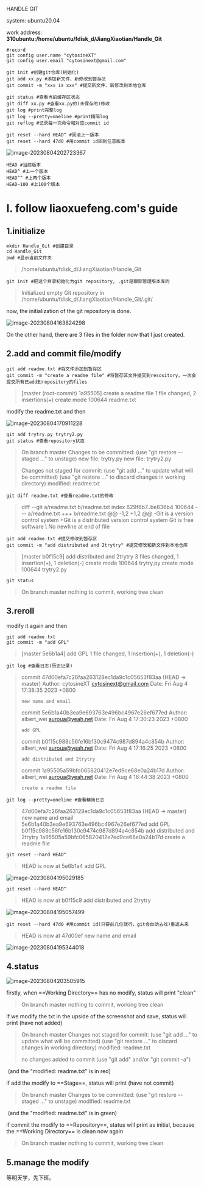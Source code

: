 HANDLE GIT

system: ubuntu20.04

work address: **310ubuntu:/home/ubuntu/fdisk_d/JiangXiaotian/Handle_Git**

```shell
#record
git config user.name "cytosineXT"
git config user.email "cytosinext@gmail.com"

git init #创建git仓库(初始化)
git add xx.py #添加新文件、新修改到暂存区
git commit -m "xxx is xxx" #提交新文件、新修改到本地仓库

git status #查看当前缓存区状态
git diff xx.py #查看xx.py的(未保存的)修改
git log #print完整log
git log --pretty=oneline #print精简log
git reflog #记录每一次命令和对应commit id

git reset --hard HEAD^ #回滚上一版本
git reset --hard 47d0 #用commit id回到任意版本
```

![image-20230804202723367](https://raw.githubusercontent.com/cytosineXT/PicGoimgbed/main/images/image-20230804202723367.png)

```shell
HEAD #当前版本
HEAD^ #上一个版本
HEAD^^ #上两个版本
HEAD~100 #上100个版本
```

# I. follow liaoxuefeng.com's guide

## 1.initialize

```shell
mkdir Handle_Git #创建目录
cd Handle_Git
pwd #显示当前文件夹
```

> /home/ubuntu/fdisk_d/JiangXiaotian/Handle_Git

```shell
git init #把这个目录初始化为git repository, .git是跟踪管理版本库的
```

> Initialized empty Git repository in /home/ubuntu/fdisk_d/JiangXiaotian/Handle_Git/.git/

now, the initialization of the git repository is done.

![image-20230804163824298](C:\Users\cytosineXT_LLab\AppData\Roaming\Typora\typora-user-images\image-20230804163824298.png)

On the other hand, there are 3 files in the folder now that I just created.

## 2.add and commit file/modify

```shell
git add readme.txt #将文件添加到暂存区
git commit -m "create a readme file" #将暂存区文件提交到resository，一次会提交所有已add到repository的files
```

> [master (root-commit) 1a95505] create a readme file
>  1 file changed, 2 insertions(+)
>  create mode 100644 readme.txt

modify the readme.txt and then

![image-20230804170911228](https://raw.githubusercontent.com/cytosineXT/PicGoimgbed/main/images/image-20230804170911228.png)

```shell
git add trytry.py trytry2.py
git status #查看repository状态
```

> On branch master
> Changes to be committed:
>   (use "git restore --staged <file>..." to unstage)
>         new file:   trytry.py
>         new file:   trytry2.py
>
> Changes not staged for commit:
>   (use "git add <file>..." to update what will be committed)
>   (use "git restore <file>..." to discard changes in working directory)
>         modified:   readme.txt

```shell
git diff readme.txt #查看readme.txt的修改
```

> diff --git a/readme.txt b/readme.txt
> index 629f6b7..be836b4 100644
> --- a/readme.txt
> +++ b/readme.txt
> @@ -1,2 +1,2 @@
> -Git is a version control system
> +Git is a distributed version control system
>  Git is free software
> \ No newline at end of file

```shell
git add readme.txt #提交修改到暂存区
git commit -m "add distributed and 2trytry" #提交修改和新文件到本地仓库
```

> [master b0f15c9] add distributed and 2trytry
>  3 files changed, 1 insertion(+), 1 deletion(-)
>  create mode 100644 trytry.py
>  create mode 100644 trytry2.py

```shell
git status
```

> On branch master
> nothing to commit, working tree clean

## 3.reroll

modify it again and then

```shell
git add readme.txt
git commit -m "add GPL"
```

> [master 5e6b1a4] add GPL
>  1 file changed, 1 insertion(+), 1 deletion(-)

```shell
git log #查看日志(历史记录)
```

> commit 47d00efa7c26faa263128ec1da9c1c05653f83aa (HEAD -> master)
> Author: cytosineXT <cytosinext@gmail.com>
> Date:   Fri Aug 4 17:38:35 2023 +0800
>
>     new name and email
>
> commit 5e6b1a40b3ea9e693763e496bc4967e26ef677ed
> Author: albert_wei <auroua@yeah.net>
> Date:   Fri Aug 4 17:30:23 2023 +0800
>
>     add GPL
>
> commit b0f15c988c56fe16b130c9474c987d894a4c854b
> Author: albert_wei <auroua@yeah.net>
> Date:   Fri Aug 4 17:16:25 2023 +0800
>
>     add distributed and 2trytry
>
> commit 1a95505a59bfc065820412e7ed9ce68e0a24b17d
> Author: albert_wei <auroua@yeah.net>
> Date:   Fri Aug 4 16:44:38 2023 +0800
>
>     create a readme file

```shell
git log --pretty=oneline #查看精简日志
```

> 47d00efa7c26faa263128ec1da9c1c05653f83aa (HEAD -> master) new name and email
> 5e6b1a40b3ea9e693763e496bc4967e26ef677ed add GPL
> b0f15c988c56fe16b130c9474c987d894a4c854b add distributed and 2trytry
> 1a95505a59bfc065820412e7ed9ce68e0a24b17d create a readme file

```shell
git reset --hard HEAD^
```

> HEAD is now at 5e6b1a4 add GPL

![image-20230804195029185](https://raw.githubusercontent.com/cytosineXT/PicGoimgbed/main/images/image-20230804195029185.png)

```shell
git reset --hard HEAD^
```

> HEAD is now at b0f15c9 add distributed and 2trytry

![image-20230804195057499](https://raw.githubusercontent.com/cytosineXT/PicGoimgbed/main/images/image-20230804195057499.png)

```shell
git reset --hard 47d0 #用commit id(只要前几位就行，git会自动去找)重返未来
```

> HEAD is now at 47d00ef new name and email

![image-20230804195344018](https://raw.githubusercontent.com/cytosineXT/PicGoimgbed/main/images/image-20230804195344018.png)

## 4.status

![image-20230804203505915](https://raw.githubusercontent.com/cytosineXT/PicGoimgbed/main/images/image-20230804203505915.png)

firstly, when ==Working Directory== has no modify, status will print "clean"

> On branch master
> nothing to commit, working tree clean

if we modify the txt in the upside of the screenshot and save, status will print (have not added)

> On branch master
> Changes not staged for commit:
>   (use "git add <file>..." to update what will be committed)
>   (use "git restore <file>..." to discard changes in working directory)
>         modified:   readme.txt
>
> no changes added to commit (use "git add" and/or "git commit -a")

​		(and the "modified:   readme.txt" is in red)

if add the modify to ==Stage==, status will print (have not commit)

> On branch master
> Changes to be committed:
>   (use "git restore --staged <file>..." to unstage)
>         modified:   readme.txt

​		(and the "modified:   readme.txt" is in green)

if commit the modify to ==Repository==, status will print as initial, because the ==Working Directory== is clean now again

> On branch master
> nothing to commit, working tree clean

## 5.manage the modify

等明天学，先下班。
